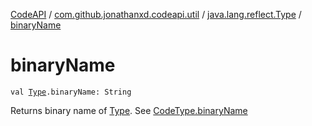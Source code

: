 [CodeAPI](../../index.md) / [com.github.jonathanxd.codeapi.util](../index.md) / [java.lang.reflect.Type](index.md) / [binaryName](.)

# binaryName

`val `[`Type`](http://docs.oracle.com/javase/6/docs/api/java/lang/reflect/Type.html)`.binaryName: String`

Returns binary name of [Type](http://docs.oracle.com/javase/6/docs/api/java/lang/reflect/Type.html). See [CodeType.binaryName](../../com.github.jonathanxd.codeapi.type/-code-type/binary-name.md)

